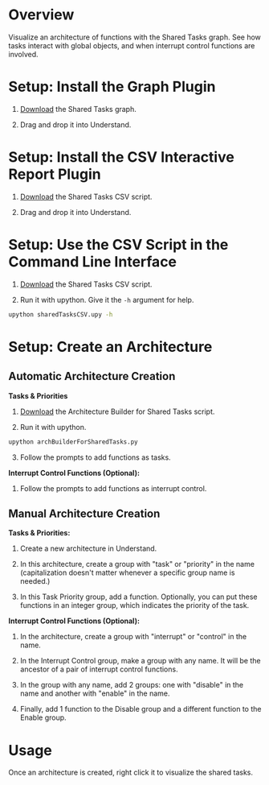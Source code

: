 # Overview

Visualize an architecture of functions with the Shared Tasks graph. See how tasks interact with global objects, and when interrupt control functions are involved.

# Setup: Install the Graph Plugin

1. [Download](https://raw.githubusercontent.com/stinb/plugins/main/Solutions/sharedTasks/sharedTasksGraph.upy) the Shared Tasks graph.

2. Drag and drop it into Understand.

# Setup: Install the CSV Interactive Report Plugin

1. [Download](https://raw.githubusercontent.com/stinb/plugins/main/Solutions/sharedTasks/sharedTasksCSV.upy) the Shared Tasks CSV script.

2. Drag and drop it into Understand.

# Setup: Use the CSV Script in the Command Line Interface

1. [Download](https://raw.githubusercontent.com/stinb/plugins/main/Solutions/sharedTasks/sharedTasksCSV.upy) the Shared Tasks CSV script.

2. Run it with upython. Give it the `-h` argument for help.
```sh
upython sharedTasksCSV.upy -h
```

# Setup: Create an Architecture

## Automatic Architecture Creation

**Tasks & Priorities**

1. [Download](https://raw.githubusercontent.com/stinb/plugins/main/Solutions/sharedTasks/archBuilderForSharedTasks.py) the Architecture Builder for Shared Tasks script.

2. Run it with upython.
```sh
upython archBuilderForSharedTasks.py
```

3. Follow the prompts to add functions as tasks.

**Interrupt Control Functions (Optional):**

1. Follow the prompts to add functions as interrupt control.

## Manual Architecture Creation

**Tasks & Priorities:**

1. Create a new architecture in Understand.

2. In this architecture, create a group with "task" or "priority" in the name (capitalization doesn't matter whenever a specific group name is needed.)

3. In this Task Priority group, add a function. Optionally, you can put these functions in an integer group, which indicates the priority of the task.

**Interrupt Control Functions (Optional):**

1. In the architecture, create a group with "interrupt" or "control" in the name.

2. In the Interrupt Control group, make a group with any name. It will be the ancestor of a pair of interrupt control functions.

3. In the group with any name, add 2 groups: one with "disable" in the name and another with "enable" in the name.

4. Finally, add 1 function to the Disable group and a different function to the Enable group.

# Usage

Once an architecture is created, right click it to visualize the shared tasks.
